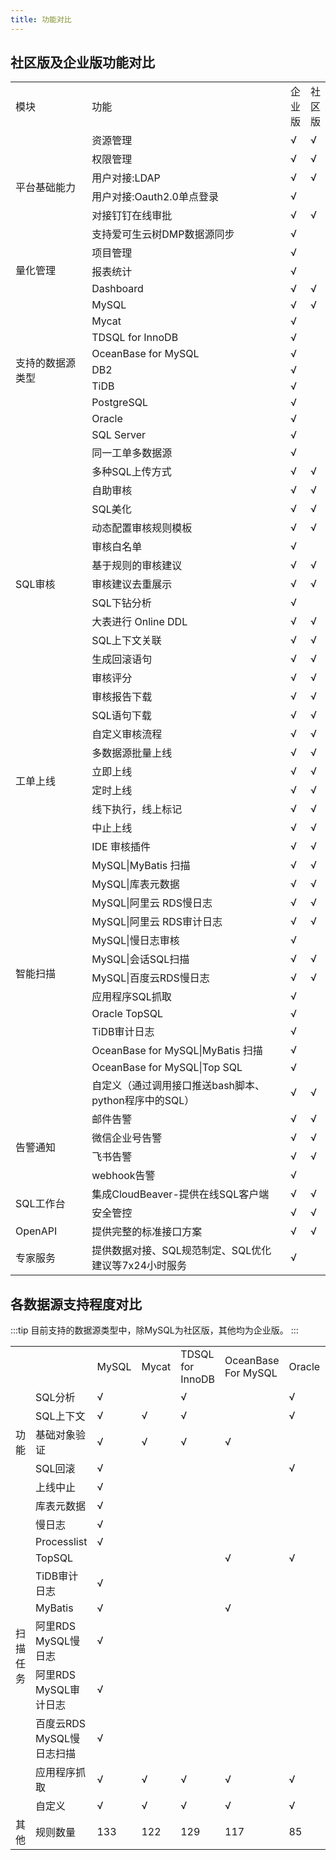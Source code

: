 ```yaml
---
title: 功能对比
---
```


## 社区版及企业版功能对比
 <table border="0"  cellspacing="0" cellpadding="5">
        <tr>
            <td width="150">模块</td>
            <td width="500">功能</td>
            <td>企业版</td>
            <td>社区版</td>
        </tr>
        <tr>
            <td  rowspan="6">平台基础能力</td>
            <td>资源管理</td>
            <td>√</td>
            <td>√</td>
        </tr>
        <tr>
            <td>权限管理</td>
            <td>√</td>
            <td>√</td>
        </tr>
        <tr>
            <td>用户对接:LDAP</td>
            <td>√</td>
            <td>√</td>
        </tr>
        <tr>
            <td>用户对接:Oauth2.0单点登录</td>
            <td>√</td>
            <td> </td>
        </tr>
        <tr>
            <td>对接钉钉在线审批</td>
            <td>√</td>
            <td>√</td>
        </tr>
        <tr>
            <td>支持爱可生云树DMP数据源同步</td>
            <td>√</td>
            <td> </td>
        </tr>
        <tr>
            <td  rowspan="3">量化管理</td>
            <td>项目管理</td>
            <td>√</td>
            <td></td>
        </tr>
        <tr>
            <td>报表统计</td>
            <td>√</td>
            <td></td>
        </tr>
        <tr>
            <td>Dashboard</td>
            <td>√</td>
            <td>√</td>
        </tr>
        <tr>
            <td  rowspan="9">支持的数据源类型</td>
            <td>MySQL</td>
            <td>√</td>
            <td>√</td>
        </tr>
        <tr>
            <td>Mycat</td>
            <td>√</td>
            <td></td>
        </tr>
        <tr>
            <td>TDSQL for InnoDB</td>
            <td>√</td>
            <td></td>
        </tr>
        <tr>
            <td>OceanBase for MySQL</td>
            <td>√</td>
            <td></td>
        </tr>
        <tr>
            <td>DB2</td>
            <td>√</td>
            <td></td>
        </tr>
        <tr>
            <td>TiDB</td>
            <td>√</td>
            <td></td>
        </tr>
        <tr>
            <td>PostgreSQL</td>
            <td>√</td>
            <td></td>
        </tr>
        <tr>
            <td>Oracle</td>
            <td>√</td>
            <td></td>
        </tr>
        <tr>
            <td>SQL Server</td>
            <td>√</td>
            <td></td>
        </tr>
        <tr>
            <td  rowspan="15">SQL审核</td>
            <td>同一工单多数据源</td>
            <td>√</td>
            <td></td>
        </tr>
        <tr>
            <td>多种SQL上传方式</td>
            <td>√</td>
            <td>√</td>
        </tr>
        <tr>
            <td>自助审核</td>
            <td>√</td>
            <td>√</td>
        </tr>
        <tr>
            <td>SQL美化</td>
            <td>√</td>
            <td>√</td>
        </tr>
        <tr>
            <td>动态配置审核规则模板</td>
            <td>√</td>
            <td>√</td>
        </tr>
        <tr>
            <td>审核白名单</td>
            <td>√</td>
            <td></td>
        </tr>
        <tr>
            <td>基于规则的审核建议</td>
            <td>√</td>
            <td>√</td>
        </tr>
        <tr>
            <td>审核建议去重展示</td>
            <td>√</td>
            <td>√</td>
        </tr>
        <tr>
            <td>SQL下钻分析</td>
            <td>√</td>
            <td></td>
        </tr>
        <tr>
            <td>大表进行 Online DDL</td>
            <td>√</td>
            <td>√</td>
        </tr>
        <tr>
            <td>SQL上下文关联</td>
            <td>√</td>
            <td>√</td>
        </tr>
        <tr>
            <td>生成回滚语句</td>
            <td>√</td>
            <td>√</td>
        </tr>
        <tr>
            <td>审核评分</td>
            <td>√</td>
            <td>√</td>
        </tr>
        <tr>
            <td>审核报告下载</td>
            <td>√</td>
            <td>√</td>
        </tr>
        <tr>
            <td>SQL语句下载</td>
            <td>√</td>
            <td>√</td>
        </tr>
        <tr>
            <td  rowspan="6">工单上线</td>
            <td>自定义审核流程</td>
            <td>√</td>
            <td>√</td>
        </tr>
        <tr>
            <td>多数据源批量上线</td>
            <td>√</td>
            <td>√</td>
        </tr>
        <tr>
            <td>立即上线</td>
            <td>√</td>
            <td>√</td>
        </tr>
        <tr>
            <td>定时上线</td>
            <td>√</td>
            <td>√</td>
        </tr>
        <tr>
            <td>线下执行，线上标记</td>
            <td>√</td>
            <td>√</td>
        </tr>
         <tr>
            <td>中止上线</td>
            <td>√</td>
            <td>√</td>
        </tr>
        <tr>
            <td  rowspan="14">智能扫描</td>
            <td>IDE 审核插件</td>
            <td>√</td>
            <td>√</td>
        </tr>
        <tr>
            <td>MySQL|MyBatis 扫描</td>
            <td>√</td>
            <td>√</td>
        </tr>
        <tr>
            <td>MySQL|库表元数据</td>
            <td>√</td>
            <td>√</td>
        </tr>
        <tr>
            <td>MySQL|阿里云 RDS慢日志</td>
            <td>√</td>
            <td>√</td>
        </tr>
        <tr>
            <td>MySQL|阿里云 RDS审计日志</td>
            <td>√</td>
            <td>√</td>
        </tr>
        <tr>
            <td>MySQL|慢日志审核</td>
            <td>√</td>
            <td></td>
        </tr>
        <tr>
            <td>MySQL|会话SQL扫描</td>
            <td>√</td>
            <td>√</td>
        </tr>
        <tr>
            <td>MySQL|百度云RDS慢日志</td>
            <td>√</td>
            <td>√</td>
        </tr>
        <tr>
            <td>应用程序SQL抓取</td>
            <td>√</td>
            <td></td>
        </tr>
        <tr>
            <td>Oracle TopSQL</td>
            <td>√</td>
            <td></td>
        </tr>
        <tr>
            <td>TiDB审计日志</td>
            <td>√</td>
            <td></td>
        </tr>
        <tr>
            <td>OceanBase for MySQL|MyBatis 扫描</td>
            <td>√</td>
            <td></td>
        </tr>
        <tr>
            <td>OceanBase for MySQL|Top SQL</td>
            <td>√</td>
            <td></td>
        </tr>
        <tr>
            <td>自定义（通过调用接口推送bash脚本、python程序中的SQL）</td>
            <td>√</td>
            <td>√</td>
        </tr>
        <tr>
            <td  rowspan="4">告警通知</td>
            <td>邮件告警</td>
            <td>√</td>
            <td>√</td>
        </tr>
        <tr>
            <td>微信企业号告警</td>
            <td>√</td>
            <td>√</td>
        </tr>
        <tr>
            <td>飞书告警</td>
            <td>√</td>
            <td>√</td>
        </tr>
        <tr>
            <td>webhook告警</td>
            <td>√</td>
            <td></td>
        </tr>
        <tr>
            <td  rowspan="2">SQL工作台</td>
            <td>集成CloudBeaver-提供在线SQL客户端</td>
            <td>√</td>
            <td>√</td>
        </tr>
        <tr>
            <td>安全管控</td>
            <td>√</td>
            <td>√</td>
        </tr>
        <tr>
            <td>OpenAPI</td>
            <td>提供完整的标准接口方案</td>
            <td>√</td>
            <td>√</td>
        </tr>
        <tr>
            <td>专家服务</td>
            <td>提供数据对接、SQL规范制定、SQL优化建议等7x24小时服务</td>
            <td>√</td>
            <td></td>
        </tr>
    </table>

## 各数据源支持程度对比
:::tip
目前支持的数据源类型中，除MySQL为社区版，其他均为企业版。
:::
<table border="0"  cellspacing="0" cellpadding="5">
     <tr>
            <td width="150"> </td>
            <td width="500"> </td>
            <td>MySQL</td>
            <td>Mycat</td>
            <td>TDSQL for InnoDB</td>
            <td>OceanBase For MySQL</td>
            <td>Oracle</td>
            <td>DB2</td>
            <td>PostgreSQL</td>
            <td>TiDB</td>
            <td>SQL server</td>
        </tr>
        <tr>
            <td  rowspan="5">功能</td>
            <td>SQL分析</td>
            <td>√</td>
            <td> </td>
            <td>√</td>
            <td> </td>
            <td>√</td>
            <td>√</td>
            <td> </td>
            <td>√</td>
            <td>√</td>
        </tr>
        <tr>
            <td>SQL上下文</td>
            <td>√</td>
            <td>√</td>
            <td>√</td>
            <td> </td>
            <td>√</td>
            <td>√</td>
            <td> </td>
            <td> </td>
            <td>√</td>
        </tr>
        <tr>
            <td>基础对象验证</td>
            <td>√</td>
            <td>√</td>
            <td>√</td>
            <td>√</td>
            <td> </td>
            <td>√</td>
            <td> </td>
            <td>√</td>
            <td> </td>
        </tr>
        <tr>
            <td>SQL回滚</td>
            <td>√</td>
            <td> </td>
            <td> </td>
            <td> </td>
            <td>√</td>
            <td>√</td>
            <td> </td>
            <td> </td>
            <td> </td>
        </tr>
        <tr>
            <td>上线中止</td>
            <td>√</td>
            <td> </td>
            <td> </td>
            <td> </td>
            <td> </td>
            <td> </td>
            <td> </td>
            <td> </td>
            <td> </td>
        </tr>
        <tr>
            <td  rowspan="11">扫描任务</td>
            <td>库表元数据</td>
            <td>√</td>
            <td> </td>
            <td> </td>
            <td> </td>
            <td> </td>
            <td>√</td>
            <td> </td>
            <td> </td>
            <td> </td>
        </tr>
        <tr>
            <td>慢日志</td>
            <td>√</td>
            <td> </td>
            <td> </td>
            <td> </td>
            <td> </td>
            <td> </td>
            <td> </td>
            <td> </td>
            <td> </td>
        </tr>
        <tr>
            <td>Processlist</td>
            <td>√</td>
            <td> </td>
            <td> </td>
            <td> </td>
            <td> </td>
            <td> </td>
            <td> </td>
            <td> </td>
            <td> </td>
        </tr>
        <tr>
            <td>TopSQL</td>
            <td> </td>
            <td> </td>
            <td> </td>
            <td>√</td>
            <td>√</td>
            <td>√</td>
            <td> </td>
            <td> </td>
            <td> </td>
        </tr>
        <tr>
            <td>TiDB审计日志</td>
            <td>√</td>
            <td> </td>
            <td> </td>
            <td> </td>
            <td> </td>
            <td></td>
            <td> </td>
            <td>√</td>
            <td> </td>
        </tr>
        <tr>
            <td>MyBatis</td>
            <td>√</td>
            <td> </td>
            <td> </td>
            <td>√</td>
            <td> </td>
            <td> </td>
            <td> </td>
            <td> </td>
            <td> </td>
        </tr>
        <tr>
            <td>阿里RDS MySQL慢日志</td>
            <td>√</td>
            <td> </td>
            <td> </td>
            <td> </td>
            <td> </td>
            <td> </td>
            <td> </td>
            <td> </td>
            <td> </td>
        </tr>
        <tr>
            <td>阿里RDS MySQL审计日志</td>
            <td>√</td>
            <td> </td>
            <td> </td>
            <td> </td>
            <td> </td>
            <td> </td>
            <td> </td>
            <td> </td>
            <td> </td>
        </tr>
        <tr>
            <td>百度云RDS MySQL慢日志扫描</td>
            <td>√</td>
            <td> </td>
            <td> </td>
            <td> </td>
            <td> </td>
            <td> </td>
            <td> </td>
            <td> </td>
            <td> </td>
        </tr>
        <tr>
            <td>应用程序抓取</td>
            <td>√</td>
            <td>√</td>
            <td>√</td>
            <td>√</td>
            <td>√</td>
            <td>√</td>
            <td>√</td>
            <td>√</td>
            <td>√</td>
        </tr>
        <tr>
            <td>自定义</td>
            <td>√</td>
            <td>√</td>
            <td>√</td>
            <td>√</td>
            <td>√</td>
            <td>√</td>
            <td>√</td>
            <td>√</td>
            <td>√</td>
        </tr>
        <tr>
            <td>其他</td>
            <td>规则数量</td>
            <td>133</td>
            <td>122</td>
            <td>129</td>
            <td>117</td>
            <td>85</td>
            <td>60</td>
            <td>21</td>
            <td>119</td>
            <td>23</td>
        </tr>
    </table>